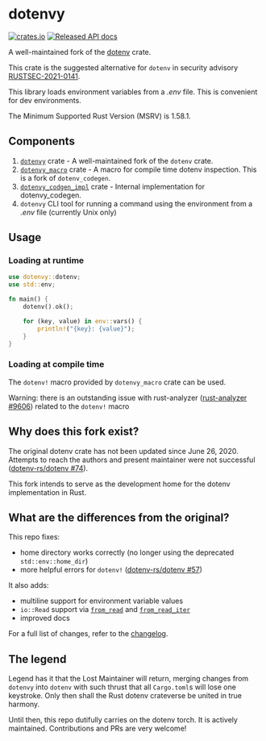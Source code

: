 # dotenvy

[![crates.io](https://img.shields.io/crates/v/dotenvy.svg)](https://crates.io/crates/dotenvy)
[![Released API docs](https://docs.rs/dotenvy/badge.svg)](https://docs.rs/dotenvy)

A well-maintained fork of the [dotenv](https://github.com/dotenv-rs/dotenv) crate.

This crate is the suggested alternative for `dotenv` in security advisory [RUSTSEC-2021-0141](https://rustsec.org/advisories/RUSTSEC-2021-0141.html).

This library loads environment variables from a _.env_ file. This is convenient for dev environments.

The Minimum Supported Rust Version (MSRV) is 1.58.1.

## Components

1. [`dotenvy`](https://crates.io/crates/dotenvy) crate - A well-maintained fork of the `dotenv` crate.
2. [`dotenvy_macro`](https://crates.io/crates/dotenvy_codegen) crate - A macro for compile time dotenv inspection. This is a fork of `dotenv_codegen`.
3. [`dotenvy_codgen_impl`](https://crates.io/crates/dotenvy_codegen_impl) crate - Internal implementation for dotenvy_codegen.
4. `dotenvy` CLI tool for running a command using the environment from a _.env_ file (currently Unix only)

## Usage

### Loading at runtime

```rs
use dotenvy::dotenv;
use std::env;

fn main() {
    dotenv().ok();

    for (key, value) in env::vars() {
        println!("{key}: {value}");
    }
}
```



### Loading at compile time

The `dotenv!` macro provided by `dotenvy_macro` crate can be used.

Warning: there is an outstanding issue with rust-analyzer ([rust-analyzer #9606](https://github.com/rust-analyzer/rust-analyzer/issues/9606)) related to the `dotenv!` macro

## Why does this fork exist?

The original dotenv crate has not been updated since June 26, 2020. Attempts to reach the authors and present maintainer were not successful ([dotenv-rs/dotenv #74](https://github.com/dotenv-rs/dotenv/issues/74)).

This fork intends to serve as the development home for the dotenv implementation in Rust.

## What are the differences from the original?

This repo fixes:

- home directory works correctly (no longer using the deprecated `std::env::home_dir`)
- more helpful errors for `dotenv!` ([dotenv-rs/dotenv #57](https://github.com/dotenv-rs/dotenv/pull/57))

It also adds:

- multiline support for environment variable values
- `io::Read` support via [`from_read`](https://docs.rs/dotenvy/latest/dotenvy/fn.from_read.html) and [`from_read_iter`](https://docs.rs/dotenvy/latest/dotenvy/fn.from_read_iter.html)
- improved docs

For a full list of changes, refer to the [changelog](./CHANGELOG.md).

## The legend

Legend has it that the Lost Maintainer will return, merging changes from `dotenvy` into `dotenv` with such thrust that all `Cargo.toml`s will lose one keystroke. Only then shall the Rust dotenv crateverse be united in true harmony.

Until then, this repo dutifully carries on the dotenv torch. It is actively maintained. Contributions and PRs are very welcome!
